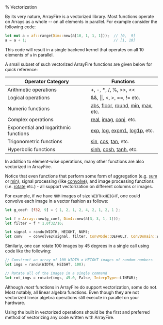% Vectorization

<!--
Programmers and Data Scientists want to take advantage of fast and parallel
computational devices. Writing vectorized code is necessary to get
the best performance out of the current generation parallel hardware and
scientific computing software. However, writing vectorized code may not be
immediately intuitive. ArrayFire provides many ways to vectorize a given code
segment. In this tutorial, we present several methods to vectorize code
using ArrayFire and discuss the benefits and drawbacks associated with each method.

### Generic/Default vectorization
-->
By its very nature, ArrayFire is a vectorized library. Most functions operate on
Arrays as a whole -- on all elements in parallel. For example consider the following code:

```rust
let mut a = af::range(Dim::new(&[10, 1, 1, 1]));  // [0,  9]
a = a + 1;                                        // [1, 10]
```

This code will result in a single backend kernel that operates on all 10 elements
of `a` in  parallel.

A small subset of such vectorized ArrayFire functions are given below for quick reference:

|  Operator Category                                           | Functions                  |
|--------------------------------------------------------------|----------------------------|
|  Arithmetic operations                    | +, -, *, /, %, >>, << |
|  Logical operations                       | &&, \|\|, <, >, ==, != etc. |
|  Numeric functions                        | [abs](./fn.abs.html), [floor](./fn.floor.html), [round](./fn.round.html), [min](./fn.min.html), [max](./fn.max.html), etc. |
|  Complex operations                       | [real](./fn.real.html), [imag](./fn.imag.html), [conj](./fn.conj.html), etc. |
|  Exponential and logarithmic functions    | [exp](./fn.exp.html), [log](./fn.log.html), [expm1](./fn.expm1.html), [log1p](./fn.log1p.html), etc. |
|  Trigonometric functions                  | [sin](./fn.sin.html), [cos](./fn.cos.html), [tan](./fn.tan.html), etc. |
|  Hyperbolic functions                     | [sinh](./fn.sinh.html), [cosh](./fn.cosh.html), [tanh](./fn.tanh.html), etc. |

In addition to element-wise operations, many other functions are also
vectorized in ArrayFire.

Notice that even functions that perform some form of aggregation (e.g.
[sum](./fn.sum.html) or [min](./fn.min.html)), signal processing (like
[convolve](./fn.convolve.html)), and image processing functions
(i.e. [rotate](./fn.rotate.html) etc.) - all support vectorization on
 different columns or images.

For example, if we have `NUM` images of size `WIDTH`x`HEIGHT`, one could
convolve each image in a vector fashion as follows:

```rust
let g_coef: [f32, 9] = { 1, 2, 1, 2, 4, 2, 1, 2, 1 };

let f = Array::new(g_coef, Dim4::new(&[3, 3, 1, 1]));
let filter = f * 1.0f32/16;

let signal = randu(WIDTH, HEIGHT, NUM);
let conv   = convolve2(signal, filter, ConvMode::DEFAULT, ConvDomain::AUTO);
```

Similarly, one can rotate 100 images by 45 degrees in a single call using
code like the following:

```rust
// Construct an array of 100 WIDTH x HEIGHT images of random numbers
let imgs = randu(WIDTH, HEIGHT, 100);

// Rotate all of the images in a single command
let rot_imgs = rotate(imgs, 45.0, False, InterpType::LINEAR);
```

Although *most* functions in ArrayFire do support vectorization, some do not.
Most notably, all linear algebra functions. Even though they are not vectorized
linear algebra operations still execute in parallel on your hardware.

Using the built in vectorized operations should be the first
and preferred method of vectorizing any code written with ArrayFire.

<!--
# Batching

The batchFunc() function allows the broad application of existing ArrayFire
functions to multiple sets of data. Effectively, batchFunc() allows ArrayFire
functions to execute in "batch processing" mode. In this mode, functions will
find a dimension which contains "batches" of data to be processed and will
parallelize the procedure.

Consider the following example. Here we create a filter which we would like
to apply to each of the weight vectors. The naive solution would be using a
for-loop as we have seen previously:

```rust
// Create the filter and the weight vectors
af::array filter = randn(1, 5);
af::array weights = randu(5, 5);

// Apply the filter using a for-loop
af::array filtered_weights = constant(0, 5, 5);
for(int i=0; i<weights.dims(1); ++i){
    filtered_weights.col(i) = filter * weights.col(i);
}
```

However, as we have discussed above, this solution will be very inefficient.
One may be tempted to implement a vectorized solution as follows:

```rust
// Create the filter and the weight vectors
af::array filter = randn(1, 5);
af::array weights = randu(5, 5);

af::array filtered_weights = filter * weights; // fails due to dimension mismatch
```

However, the dimensions of `filter` and `weights` do not match, thus ArrayFire
will generate a runtime error.

`batchfunc()` was created to solve this specific problem.
The signature of the function is as follows:

```
array batchFunc(const array &lhs, const array &rhs, batchFunc_t func);
```

where `__batchFunc_t__` is a function pointer of the form:

```
typedef array (*batchFunc_t) (const array &lhs, const array &rhs);
```

So, to use batchFunc(), we need to provide the function we wish to apply as a
batch operation. For illustration's sake, let's "implement" a multiplication
function following the format.

```
af::array my_mult (const af::array &lhs, const af::array &rhs){
    return lhs * rhs;
}
```

Our final batch call is not much more difficult than the ideal
syntax we imagined.

```
// Create the filter and the weight vectors
af::array filter = randn(1, 5);
af::array weights = randu(5, 5);

// Apply the batch function
af::array filtered_weights = batchFunc( filter, weights, my_mult );
```

The batch function will work with many previously mentioned vectorized ArrayFire
functions. It can even work with a combination of those functions if they are
wrapped inside a helper function matching the `__batchFunc_t__` signature.
One limitation of `batchfunc()` is that it cannot be used from within a
`gfor()` loop at the present time.

# Advanced Vectorization

We have seen the different methods ArrayFire provides to vectorize our code. Tying
them all together is a slightly more involved process that needs to consider data
dimensionality and layout, memory usage, nesting order, etc. An excellent example
and discussion of these factors can be found on our blog:

http://arrayfire.com/how-to-write-vectorized-code/

It's worth noting that the content discussed in the blog has since been transformed
into a convenient af::nearestNeighbour() function. Before writing something from
scratch, check that ArrayFire doesn't already have an implementation. The default
vectorized nature of ArrayFire and an extensive collection of functions will
speed things up in addition to replacing dozens of lines of code!
-->
